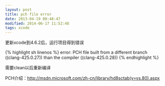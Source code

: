 ```yaml
---
layout: post
title: pch file error
date: 2013-04-19 00:48:47
modified: 2014-06-17 11:52:48
tags: xcode
---
```

更新xcode到4.6.2后，运行项目得到错误

{% highlight sh linenos %}
error: PCH file built from a different branch ((clang-425.0.27)) than the compiler ((clang-425.0.28))
{% endhighlight %}

需要clean以后重新编译

PCH介绍：http://msdn.microsoft.com/zh-cn/library/hd8sctab(v=vs.80).aspx
